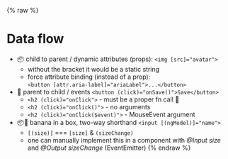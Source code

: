 {% raw %}
# Data flow

- :package: child to parent / dynamic attributes (props): `<img [src]="avatar">`
  - without the bracket it would be a static string
  - force attribute binding (instead of a prop):  
    `<button [attr.aria-label]="ariaLabel">...</button>`
- :banana: parent to child / events `<button (click)="onSave()">Save</button>`
  - `<h2 (click)="onClick">` - must be a proper fn call :no_good:
  - `<h2 (click)="onClick()">` - no arguments
  - `<h2 (click)="onClick($event)">` - MouseEvent argument
- :package::banana: banana in a box, two-way shorthand
  `<input [(ngModel)]="name">`
  - `[(size)]` === `[size]` & `(sizeChange)`
  - one can manually implement this in a component with _@Input size_ and _@Output sizeChange_ (EventEmitter<number>)
{% endraw %}

